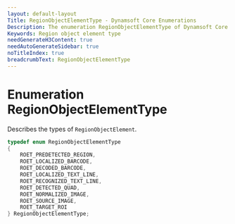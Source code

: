 ```yaml
---
layout: default-layout
Title: RegionObjectElementType - Dynamsoft Core Enumerations
Description: The enumeration RegionObjectElementType of Dynamsoft Core describes the types of RegionObjectElement.
Keywords: Region object element type
needGenerateH3Content: true
needAutoGenerateSidebar: true
noTitleIndex: true
breadcrumbText: RegionObjectElementType
---
```


# Enumeration RegionObjectElementType

Describes the types of `RegionObjectElement`. 

```cpp
typedef enum RegionObjectElementType
{
    ROET_PREDETECTED_REGION,
    ROET_LOCALIZED_BARCODE,
    ROET_DECODED_BARCODE,
    ROET_LOCALIZED_TEXT_LINE,
    ROET_RECOGNIZED_TEXT_LINE,
    ROET_DETECTED_QUAD,
    ROET_NORMALIZED_IMAGE,
    ROET_SOURCE_IMAGE,
    ROET_TARGET_ROI
} RegionObjectElementType;
```

